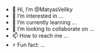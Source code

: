 - 👋 Hi, I’m @MatyasVeliky
- 👀 I’m interested in ...
- 🌱 I’m currently learning ...
- 💞️ I’m looking to collaborate on ...
- 📫 How to reach me ...
- ⚡ Fun fact: ...

<!---
MatyasVeliky/MatyasVeliky is a ✨ special ✨ repository because its `README.md` (this file) appears on your GitHub profile.
You can click the Preview link to take a look at your changes.
--->
